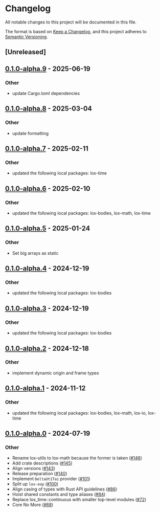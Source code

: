 # Changelog
All notable changes to this project will be documented in this file.

The format is based on [Keep a Changelog](https://keepachangelog.com/en/1.0.0/),
and this project adheres to [Semantic Versioning](https://semver.org/spec/v2.0.0.html).

## [Unreleased]

## [0.1.0-alpha.9](https://github.com/lox-space/lox/compare/lox-earth-v0.1.0-alpha.8...lox-earth-v0.1.0-alpha.9) - 2025-06-19

### Other

- update Cargo.toml dependencies

## [0.1.0-alpha.8](https://github.com/lox-space/lox/compare/lox-earth-v0.1.0-alpha.7...lox-earth-v0.1.0-alpha.8) - 2025-03-04

### Other

- update formatting

## [0.1.0-alpha.7](https://github.com/lox-space/lox/compare/lox-earth-v0.1.0-alpha.6...lox-earth-v0.1.0-alpha.7) - 2025-02-11

### Other

- updated the following local packages: lox-time

## [0.1.0-alpha.6](https://github.com/lox-space/lox/compare/lox-earth-v0.1.0-alpha.5...lox-earth-v0.1.0-alpha.6) - 2025-02-10

### Other

- updated the following local packages: lox-bodies, lox-math, lox-time

## [0.1.0-alpha.5](https://github.com/lox-space/lox/compare/lox-earth-v0.1.0-alpha.4...lox-earth-v0.1.0-alpha.5) - 2025-01-24

### Other

- Set big arrays as static

## [0.1.0-alpha.4](https://github.com/lox-space/lox/compare/lox-earth-v0.1.0-alpha.3...lox-earth-v0.1.0-alpha.4) - 2024-12-19

### Other

- updated the following local packages: lox-bodies

## [0.1.0-alpha.3](https://github.com/lox-space/lox/compare/lox-earth-v0.1.0-alpha.2...lox-earth-v0.1.0-alpha.3) - 2024-12-19

### Other

- updated the following local packages: lox-bodies

## [0.1.0-alpha.2](https://github.com/lox-space/lox/compare/lox-earth-v0.1.0-alpha.1...lox-earth-v0.1.0-alpha.2) - 2024-12-18

### Other

- implement dynamic origin and frame types

## [0.1.0-alpha.1](https://github.com/lox-space/lox/compare/lox-earth-v0.1.0-alpha.0...lox-earth-v0.1.0-alpha.1) - 2024-11-12

### Other

- updated the following local packages: lox-bodies, lox-math, lox-io, lox-time

## [0.1.0-alpha.0](https://github.com/lox-space/lox/releases/tag/lox-earth-v0.1.0-alpha.0) - 2024-07-19

### Other
- Rename lox-utils to lox-math because the former is taken ([#146](https://github.com/lox-space/lox/pull/146))
- Add crate descriptions ([#145](https://github.com/lox-space/lox/pull/145))
- Align versions ([#143](https://github.com/lox-space/lox/pull/143))
- Release preparation ([#140](https://github.com/lox-space/lox/pull/140))
- Implement `DeltaUt1Tai` provider ([#101](https://github.com/lox-space/lox/pull/101))
- Split up `lox-eop` ([#100](https://github.com/lox-space/lox/pull/100))
- Align casing of types with Rust API guidelines ([#86](https://github.com/lox-space/lox/pull/86))
- Hoist shared constants and type aliases ([#84](https://github.com/lox-space/lox/pull/84))
- Replace lox_time::continuous with smaller top-level modules ([#72](https://github.com/lox-space/lox/pull/72))
- Core No More ([#68](https://github.com/lox-space/lox/pull/68))
